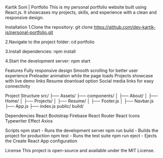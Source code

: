 Kartik Soni | Portfolio
This is my personal portfolio website built using React.js. It showcases my projects, skills, and experience with a clean and responsive design.


Installation
1.Clone the repository:
git clone https://github.com/dev-kartik-js/personal-portfolio.git


2.Navigate to the project folder:
cd portfolio


3.Install dependencies:
npm install


4.Start the development server:
npm start


Features
Fully responsive design
Smooth scrolling for better user experience
Preloader animation while the page loads
Projects showcase with live demo links
Resume download option
Social media links for easy connectivity



Project Structure
src/
  ├── Assets/
  ├── components/
  │   ├── About/
  │   ├── Home/
  │   ├── Projects/
  │   ├── Resume/
  │   ├── Footer.js
  │   ├── Navbar.js
  ├── App.js
  ├── index.js
public/
build/


Dependencies
React
Bootstrap
Firebase
React Router
React Icons
Typewriter Effect
Axios


Scripts
npm start - Runs the development server
npm run build - Builds the project for production
npm test - Runs the test suite
npm run eject - Ejects the Create React App configuration


License
This project is open-source and available under the MIT License.

